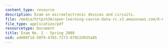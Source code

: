```yaml
---
content_type: resource
description: Exam on microelectronic devices and circuits.
file: /media/https%3A/open-learning-course-data-rc.s3.amazonaws.com/6-012-microelectronic-devices-and-circuits-fall-2009/ad608f1d50f94765727367922d935a85_MIT6_012F09_exam2_s08.pdf
file_type: application/pdf
resourcetype: Document
title: Exam No. 2 - Spring 2008
uid: ad608f1d-50f9-4765-7273-67922d935a85
---
```

